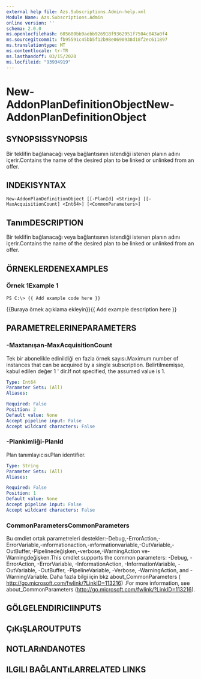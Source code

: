 ```yaml
---
external help file: Azs.Subscriptions.Admin-help.xml
Module Name: Azs.Subscriptions.Admin
online version: ''
schema: 2.0.0
ms.openlocfilehash: 605680bb9aebb926918f9362951f7504c843a0f4
ms.sourcegitcommit: fb95591c45bb5f12b98e0690938d18f2ec611897
ms.translationtype: MT
ms.contentlocale: tr-TR
ms.lasthandoff: 03/15/2020
ms.locfileid: "93934919"
---
```

# <span data-ttu-id="be3be-101">New-AddonPlanDefinitionObject</span><span class="sxs-lookup"><span data-stu-id="be3be-101">New-AddonPlanDefinitionObject</span></span>

## <span data-ttu-id="be3be-102">SYNOPSIS</span><span class="sxs-lookup"><span data-stu-id="be3be-102">SYNOPSIS</span></span>
<span data-ttu-id="be3be-103">Bir teklifin bağlanacağı veya bağlantısının istendiği istenen planın adını içerir.</span><span class="sxs-lookup"><span data-stu-id="be3be-103">Contains the name of the desired plan to be linked or unlinked from an offer.</span></span>

## <span data-ttu-id="be3be-104">INDEKI</span><span class="sxs-lookup"><span data-stu-id="be3be-104">SYNTAX</span></span>

```
New-AddonPlanDefinitionObject [[-PlanId] <String>] [[-MaxAcquisitionCount] <Int64>] [<CommonParameters>]
```

## <span data-ttu-id="be3be-105">Tanım</span><span class="sxs-lookup"><span data-stu-id="be3be-105">DESCRIPTION</span></span>
<span data-ttu-id="be3be-106">Bir teklifin bağlanacağı veya bağlantısının istendiği istenen planın adını içerir.</span><span class="sxs-lookup"><span data-stu-id="be3be-106">Contains the name of the desired plan to be linked or unlinked from an offer.</span></span>

## <span data-ttu-id="be3be-107">ÖRNEKLERDEN</span><span class="sxs-lookup"><span data-stu-id="be3be-107">EXAMPLES</span></span>

### <span data-ttu-id="be3be-108">Örnek 1</span><span class="sxs-lookup"><span data-stu-id="be3be-108">Example 1</span></span>
```
PS C:\> {{ Add example code here }}
```

<span data-ttu-id="be3be-109">{{Buraya örnek açıklama ekleyin}}</span><span class="sxs-lookup"><span data-stu-id="be3be-109">{{ Add example description here }}</span></span>

## <span data-ttu-id="be3be-110">PARAMETRELERINE</span><span class="sxs-lookup"><span data-stu-id="be3be-110">PARAMETERS</span></span>

### <span data-ttu-id="be3be-111">-Maxtanışan</span><span class="sxs-lookup"><span data-stu-id="be3be-111">-MaxAcquisitionCount</span></span>
<span data-ttu-id="be3be-112">Tek bir abonelikle edinildiği en fazla örnek sayısı.</span><span class="sxs-lookup"><span data-stu-id="be3be-112">Maximum number of instances that can be acquired by a single subscription.</span></span>
<span data-ttu-id="be3be-113">Belirtilmemişse, kabul edilen değer 1 ' dir.</span><span class="sxs-lookup"><span data-stu-id="be3be-113">If not specified, the assumed value is 1.</span></span>

```yaml
Type: Int64
Parameter Sets: (All)
Aliases: 

Required: False
Position: 2
Default value: None
Accept pipeline input: False
Accept wildcard characters: False
```

### <span data-ttu-id="be3be-114">-Plankimliği</span><span class="sxs-lookup"><span data-stu-id="be3be-114">-PlanId</span></span>
<span data-ttu-id="be3be-115">Plan tanımlayıcısı.</span><span class="sxs-lookup"><span data-stu-id="be3be-115">Plan identifier.</span></span>

```yaml
Type: String
Parameter Sets: (All)
Aliases: 

Required: False
Position: 1
Default value: None
Accept pipeline input: False
Accept wildcard characters: False
```

### <span data-ttu-id="be3be-116">CommonParameters</span><span class="sxs-lookup"><span data-stu-id="be3be-116">CommonParameters</span></span>
<span data-ttu-id="be3be-117">Bu cmdlet ortak parametreleri destekler:-Debug,-ErrorAction,-ErrorVariable,-ınformationaction,-ınformationvariable,-OutVariable,-OutBuffer,-Pipelinedeğişken,-verbose,-WarningAction ve-Warningdeğişken.</span><span class="sxs-lookup"><span data-stu-id="be3be-117">This cmdlet supports the common parameters: -Debug, -ErrorAction, -ErrorVariable, -InformationAction, -InformationVariable, -OutVariable, -OutBuffer, -PipelineVariable, -Verbose, -WarningAction, and -WarningVariable.</span></span> <span data-ttu-id="be3be-118">Daha fazla bilgi için bkz about_CommonParameters ( http://go.microsoft.com/fwlink/?LinkID=113216) .</span><span class="sxs-lookup"><span data-stu-id="be3be-118">For more information, see about_CommonParameters (http://go.microsoft.com/fwlink/?LinkID=113216).</span></span>

## <span data-ttu-id="be3be-119">GÖLGELENDIRICI</span><span class="sxs-lookup"><span data-stu-id="be3be-119">INPUTS</span></span>

## <span data-ttu-id="be3be-120">ÇıKıŞLAR</span><span class="sxs-lookup"><span data-stu-id="be3be-120">OUTPUTS</span></span>

## <span data-ttu-id="be3be-121">NOTLARıNDA</span><span class="sxs-lookup"><span data-stu-id="be3be-121">NOTES</span></span>

## <span data-ttu-id="be3be-122">ILGILI BAĞLANTıLAR</span><span class="sxs-lookup"><span data-stu-id="be3be-122">RELATED LINKS</span></span>

